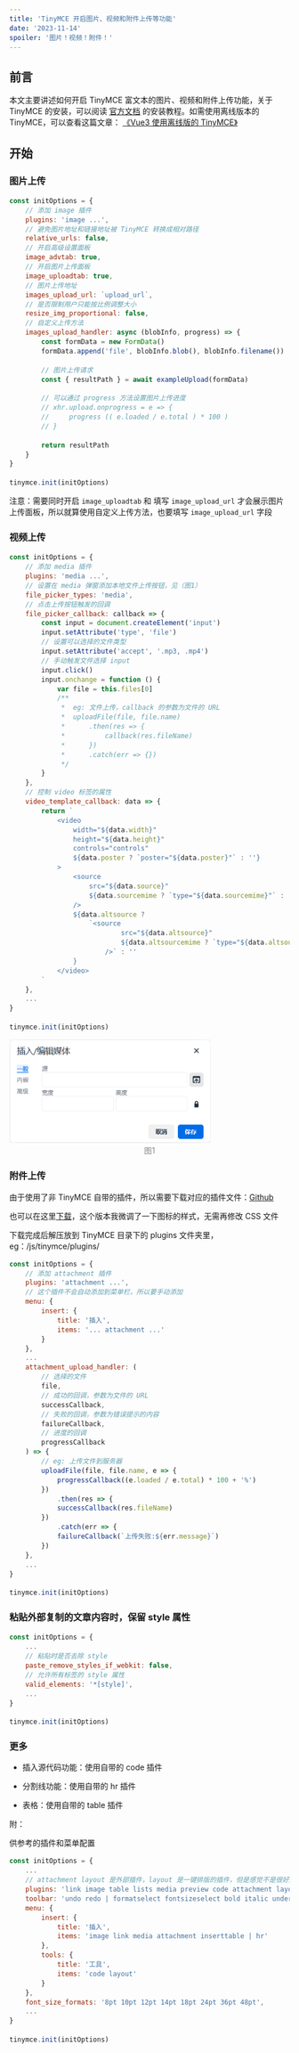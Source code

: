 ```yaml
---
title: 'TinyMCE 开启图片、视频和附件上传等功能'
date: '2023-11-14'
spoiler: '图片！视频！附件！'
---
```


## 前言

本文主要讲述如何开启 TinyMCE 富文本的图片、视频和附件上传功能，关于 TinyMCE 的安装，可以阅读 [官方文档](https://www.tiny.cloud/docs/tinymce/6/installation/) 的安装教程。如需使用离线版本的 TinyMCE，可以查看这篇文章： [《Vue3 使用离线版的 TinyMCE》](/tinymce-self-hosted)

## 开始

### 图片上传

```javascript
const initOptions = {
    // 添加 image 插件
    plugins: 'image ...',
    // 避免图片地址和链接地址被 TinyMCE 转换成相对路径
    relative_urls: false,
    // 开启高级设置面板
    image_advtab: true,
    // 开启图片上传面板
    image_uploadtab: true,
    // 图片上传地址
    images_upload_url: `upload_url`,
    // 是否限制用户只能按比例调整大小
    resize_img_proportional: false,
    // 自定义上传方法
    images_upload_handler: async (blobInfo, progress) => {
        const formData = new FormData()
        formData.append('file', blobInfo.blob(), blobInfo.filename())

        // 图片上传请求
        const { resultPath } = await exampleUpload(formData)

        // 可以通过 progress 方法设置图片上传进度
        // xhr.upload.onprogress = e => {
        //     progress (( e.loaded / e.total ) * 100 )
        // }

        return resultPath
    }
}

tinymce.init(initOptions)
```

注意：需要同时开启 `image_uploadtab` 和 填写 `image_upload_url` 才会展示图片上传面板，所以就算使用自定义上传方法，也要填写 `image_upload_url` 字段

### 视频上传

```js
const initOptions = {
    // 添加 media 插件
    plugins: 'media ...',
    // 设置在 media 弹窗添加本地文件上传按钮，见（图1）
    file_picker_types: 'media',
    // 点击上传按钮触发的回调
    file_picker_callback: callback => {
        const input = document.createElement('input')
        input.setAttribute('type', 'file')
        // 设置可以选择的文件类型
        input.setAttribute('accept', '.mp3, .mp4')
        // 手动触发文件选择 input
        input.click()
        input.onchange = function () {
            var file = this.files[0]
            /**
             *  eg: 文件上传，callback 的参数为文件的 URL
             *	uploadFile(file, file.name)
             *  	.then(res => {
             *      	callback(res.fileName)
             *  	})
             *  	.catch(err => {})
             */
        }
    },
    // 控制 video 标签的属性
   	video_template_callback: data => {
        return `
            <video
                width="${data.width}"
                height="${data.height}"
                controls="controls"
                ${data.poster ? `poster="${data.poster}"` : ''}
            >
                <source
                    src="${data.source}"
                    ${data.sourcemime ? `type="${data.sourcemime}"` : ''}
                />
                ${data.altsource ?
                    `<source
                            src="${data.altsource}"
                            ${data.altsourcemime ? `type="${data.altsourcemime}"`: ''}
                        />` : ''
                }
            </video>
        `
    },
    ...
}

tinymce.init(initOptions)
```

<img src="assets/image-20231114173359987.png" alt="image-20231114173359987" style="zoom:80%;" />

<div style="text-align: center; font-size: 14px; color: #888888">图1</div>

### 附件上传

由于使用了非 TinyMCE 自带的插件，所以需要下载对应的插件文件：[Github](https://github.com/Five-great/tinymce-plugins)

也可以在这里[下载](./assets/attachment.zip)，这个版本我微调了一下图标的样式，无需再修改 CSS 文件

下载完成后解压放到 TinyMCE 目录下的 plugins 文件夹里，eg：/js/tinymce/plugins/

```js
const initOptions = {
    // 添加 attachment 插件
    plugins: 'attachment ...',
    // 这个插件不会自动添加到菜单栏，所以要手动添加
    menu: {
        insert: {
            title: '插入',
            items: '... attachment ...'
        }
    },
    ...
    attachment_upload_handler: (
        // 选择的文件
        file,
        // 成功的回调，参数为文件的 URL
        successCallback,
        // 失败的回调，参数为错误提示的内容
        failureCallback,
        // 进度的回调
        progressCallback
    ) => {
        // eg: 上传文件到服务器
        uploadFile(file, file.name, e => {
            progressCallback((e.loaded / e.total) * 100 + '%')
        })
            .then(res => {
            successCallback(res.fileName)
        })
            .catch(err => {
            failureCallback(`上传失败:${err.message}`)
        })
    },
    ...
}

tinymce.init(initOptions)
```

### 粘贴外部复制的文章内容时，保留 style 属性

```js
const initOptions = {
    ...
    // 粘贴时是否去除 style
    paste_remove_styles_if_webkit: false,
    // 允许所有标签的 style 属性
    valid_elements: '*[style]',
    ...
}

tinymce.init(initOptions)
```

### 更多

- 插入源代码功能：使用自带的 code 插件

- 分割线功能：使用自带的 hr 插件
- 表格：使用自带的 table 插件

附：

供参考的插件和菜单配置

```js
const initOptions = {
    ...
    // attachment layout 是外部插件，layout 是一键排版的插件，但是感觉不是很好用，所以就不在这里介绍了
    plugins: 'link image table lists media preview code attachment layout',
    toolbar: 'undo redo | formatselect fontsizeselect bold italic underline forecolor backcolor alignleft aligncenter alignright alignjustify outdent indent image media attachment table',
    menu: {
        insert: {
            title: '插入',
            items: 'image link media attachment inserttable | hr'
        },
        tools: {
            title: '工具',
            items: 'code layout'
        }
    },
    font_size_formats: '8pt 10pt 12pt 14pt 18pt 24pt 36pt 48pt',
    ...
}

tinymce.init(initOptions)
```

